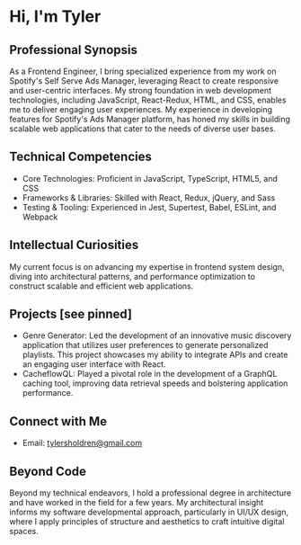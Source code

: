 # Hi, I'm Tyler 

## Professional Synopsis
As a Frontend Engineer, I bring specialized experience from my work on Spotify's Self Serve Ads Manager, leveraging React to create responsive and user-centric interfaces. My strong foundation in web development technologies, including JavaScript, React-Redux, HTML, and CSS, enables me to deliver engaging user experiences. My experience in developing features for Spotify's Ads Manager platform, has honed my skills in building scalable web applications that cater to the needs of diverse user bases.

## Technical Competencies
- Core Technologies: Proficient in JavaScript, TypeScript, HTML5, and CSS
- Frameworks & Libraries: Skilled with React, Redux, jQuery, and Sass
- Testing & Tooling: Experienced in Jest, Supertest, Babel, ESLint, and Webpack

## Intellectual Curiosities
My current focus is on advancing my expertise in frontend system design, diving into architectural patterns, and performance optimization to construct scalable and efficient web applications.

## Projects [see pinned]
- Genre Generator: Led the development of an innovative music discovery application that utilizes user preferences to generate personalized playlists. This project showcases my ability to integrate APIs and create an engaging user interface with React.
- CacheflowQL: Played a pivotal role in the development of a GraphQL caching tool, improving data retrieval speeds and bolstering application performance.

## Connect with Me
- Email: [tylersholdren@gmail.com](mailto:tylersholdren@gmail.com)

## Beyond Code
Beyond my technical endeavors, I hold a professional degree in architecture and have worked in the field for a few years. My architectural insight informs my software developmental approach, particularly in UI/UX design, where I apply principles of structure and aesthetics to craft intuitive digital spaces.

